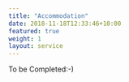 ```yaml
---
title: "Accommodation"
date: 2018-11-18T12:33:46+10:00
featured: true
weight: 1
layout: service
---
```


To be Completed:-)

